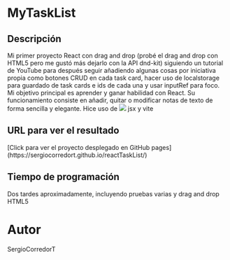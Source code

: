 <h1>MyTaskList</h1>

<h2>Descripción</h2>
Mi primer proyecto React con drag and drop (probé el drag and drop con HTML5 pero me gustó más dejarlo con la API dnd-kit) siguiendo un tutorial de YouTube para después seguir añadiendo algunas cosas por iniciativa propia como botones CRUD en cada task card, hacer uso de localstorage para guardado de task cards e ids de cada una y usar inputRef para foco.
Mi objetivo principal es aprender y ganar habilidad con React.
Su funcionamiento consiste en añadir, quitar o modificar notas de texto de forma sencilla y elegante.
Hice uso de <img src="https://skillicons.dev/icons?i=react,js,html,css,tailwind,vscode,github" /> jsx y vite

<h2>URL para ver el resultado</h2>
[Click para ver el proyecto desplegado en GitHub pages](https://sergiocorredort.github.io/reactTaskList/)

<h2>Tiempo de programación</h2>
Dos tardes aproximadamente, incluyendo pruebas varias y drag and drop HTML5

<h1>Autor</h1>
SergioCorredorT
